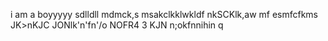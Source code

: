 i am a boyyyyy
sdlldll
mdmck,s
msakclkklwkldf
nkSCKlk,aw
mf esmfcfkms
 JK>nKJC JONlk'n'fn'/o  NOFR4 3
 KJN  n;okfnnihin q
 
